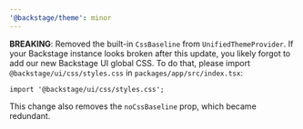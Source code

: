 ```yaml
---
'@backstage/theme': minor
---
```


**BREAKING**: Removed the built-in `CssBaseline` from `UnifiedThemeProvider`. If your Backstage instance looks broken after this update, you likely forgot to add our new Backstage UI global CSS. To do that, please import `@backstage/ui/css/styles.css` in `packages/app/src/index.tsx`:

```tsx
import '@backstage/ui/css/styles.css';
```

This change also removes the `noCssBaseline` prop, which became redundant.
